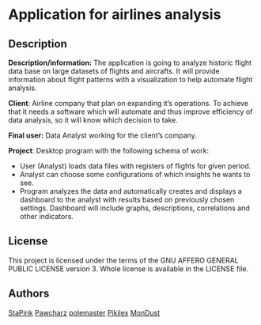 # Application for airlines analysis

## Description
**Description/information:** The application is going to analyze historic flight data base on large datasets of flights and aircrafts. It will provide information about flight patterns with a visualization to help automate flight analysis.

**Client**: Airline company that plan on expanding it’s operations. To achieve that it needs a software which will automate and thus improve efficiency of data analysis, so it will know which decision to take.

**Final user:** Data Analyst working for the client’s company.

**Project**: Desktop program with the following schema of work:

- User (Analyst) loads data files with registers of flights for given period.
- Analyst can choose some configurations of which insights he wants to see.
- Program analyzes the data and automatically creates and displays a dashboard to the analyst with results based on previously chosen settings. Dashboard will include graphs, descriptions, correlations and other indicators.

## License
This project is licensed under the terms of the GNU AFFERO GENERAL PUBLIC LICENSE version 3.
Whole license is available in the LICENSE file.

## Authors
[StaPink](https://github.com/StaPink)
[Pawcharz](https://github.com/Pawcharz)
[polemaster](https://github.com/polemaster)
[Pikilex](https://github.com/pikilex)
[MonDust](https://github.com/MonDust)
